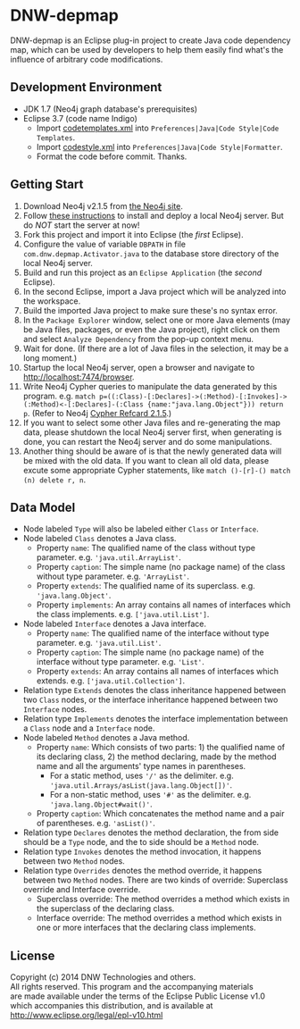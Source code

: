 DNW-depmap
=============

DNW-depmap is an Eclipse plug-in project to create Java code dependency map,
which can be used by developers to help them easily find what's the influence of arbitrary code modifications.

Development Environment
-----------------------
- JDK 1.7 (Neo4j graph database's prerequisites)
- Eclipse 3.7 (code name Indigo)
  - Import [codetemplates.xml](https://github.com/manbaum/dnw-depmap/blob/develop/codetemplates.xml) into ```Preferences|Java|Code Style|Code Templates```.
  - Import [codestyle.xml](https://github.com/manbaum/dnw-depmap/blob/develop/codestyle.xml) into ```Preferences|Java|Code Style|Formatter```.
  - Format the code before commit. Thanks.

Getting Start
-------------
1. Download Neo4j v2.1.5 from [the Neo4j site](http://neo4j.com/download/).
2. Follow [these instructions](http://neo4j.com/docs/2.1.5/deployment.html) to install and deploy a local Neo4j server.
   But do *NOT* start the server at now!
3. Fork this project and import it into Eclipse (the *first* Eclipse).
4. Configure the value of variable ```DBPATH``` in file ```com.dnw.depmap.Activator.java``` to the database store directory
   of the local Neo4j server.
5. Build and run this project as an ```Eclipse Application``` (the *second* Eclipse).
6. In the second Eclipse, import a Java project which will be analyzed into the workspace.
7. Build the imported Java project to make sure these's no syntax error.
8. In the ```Package Explorer``` window, select one or more Java elements (may be Java files, packages,
   or even the Java project), right click on them and select ```Analyze Dependency``` from the pop-up context menu.
9. Wait for done. (If there are a lot of Java files in the selection, it may be a long moment.)
10. Startup the local Neo4j server, open a browser and navigate to [http://localhost:7474/browser](http://localhost:7474/browser).
11. Write Neo4j Cypher queries to manipulate the data generated by this program.
    e.g. ```match p=((:Class)-[:Declares]->(:Method)-[:Invokes]->(:Method)<-[:Declares]-(:Class {name:"java.lang.Object"})) return p```.
    (Refer to Neo4j [Cypher Refcard 2.1.5](http://neo4j.com/docs/2.1.5/refcard/).)
12. If you want to select some other Java files and re-generating the map data, please shutdown the local Neo4j server first,
    when generating is done, you can restart the Neo4j server and do some manipulations.
13. Another thing should be aware of is that the newly generated data will be mixed with the old data.
    If you want to clean all old data, please excute some appropriate Cypher statements,
    like ```match ()-[r]-() match (n) delete r, n```.

Data Model
----------
- Node labeled ```Type``` will also be labeled either ```Class``` or ```Interface```.
- Node labeled ```Class``` denotes a Java class.
  - Property ```name```: The qualified name of the class without type parameter. e.g. ```'java.util.ArrayList'```.
  - Property ```caption```: The simple name (no package name) of the class without type parameter. e.g. ```'ArrayList'```.
  - Property ```extends```: The qualified name of its superclass. e.g. ```'java.lang.Object'```.
  - Property ```implements```: An array contains all names of interfaces which the class implements. e.g. ```['java.util.List']```.
- Node labeled ```Interface``` denotes a Java interface.
  - Property ```name```: The qualified name of the interface without type parameter. e.g. ```'java.util.List'```.
  - Property ```caption```: The simple name (no package name) of the interface without type parameter. e.g. ```'List'```.
  - Property ```extends```: An array contains all names of interfaces which extends. e.g. ```['java.util.Collection']```.
- Relation type ```Extends``` denotes the class inheritance happened between two ```Class``` nodes, or the interface inheritance happened between two ```Interface``` nodes.
- Relation type ```Implements``` denotes the interface implementation between a ```Class``` node and a ```Interface``` node.
- Node labeled ```Method``` denotes a Java method.
  - Property ```name```: Which consists of two parts: 1) the qualified name of its declaring class, 2) the method declaring, made by the method name and all the arguments' type names in parentheses.
    * For a static method, uses ```'/'``` as the delimiter. e.g. ```'java.util.Arrays/asList(java.lang.Object[])'```.
    * For a non-static method, uses ```'#'``` as the delimiter. e.g. ```'java.lang.Object#wait()'```.
  - Property ```caption```: Which concatenates the method name and a pair of parentheses. e.g. ```'asList()'```.
- Relation type ```Declares``` denotes the method declaration, the from side should be a ```Type``` node, and the to side should be a ```Method``` node.
- Relation type ```Invokes``` denotes the method invocation, it happens between two ```Method``` nodes.
- Relation type ```Overrides``` denotes the method override, it happens between two ```Method``` nodes. There are two kinds of override: Superclass override and Interface override.
  - Superclass override: The method overrides a method which exists in the superclass of the declaring class.
  - Interface override: The method overrides a method which exists in one or more interfaces that the declaring class implements.


License
-------
Copyright (c) 2014 DNW Technologies and others.<br/>
All rights reserved. This program and the accompanying materials<br/>
are made available under the terms of the Eclipse Public License v1.0<br/>
which accompanies this distribution, and is available at<br/>
http://www.eclipse.org/legal/epl-v10.html
